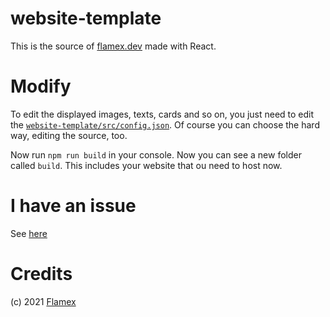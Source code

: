# website-template
This is the source of [flamex.dev](https://flamex.dev) made with React.

# Modify
To edit the displayed images, texts, cards and so on, you just need to edit the [`website-template/src/config.json`](https://github.com/flamexdev/website-template/blob/main/website-template/src/config.json).
Of course you can choose the hard way, editing the source, too.

Now run `npm run build` in your console.
Now you can see a new folder called `build`. This includes your website that ou need to host now.


# I have an issue
See [here](https://github.com/flamexdev/website-template/issues/new)

# Credits
(c) 2021 [Flamex](mailto:contact@flamex.dev)
